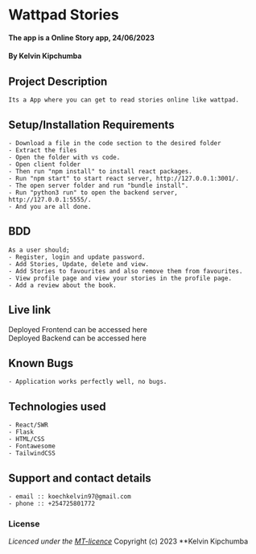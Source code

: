 # Wattpad Stories
#### The app is a Online Story app, 24/06/2023
#### **By Kelvin Kipchumba**
## Project Description
    Its a App where you can get to read stories online like wattpad.
## Setup/Installation Requirements
    - Download a file in the code section to the desired folder
    - Extract the files
    - Open the folder with vs code.
    - Open client folder
    - Then run "npm install" to install react packages.
    - Run "npm start" to start react server, http://127.0.0.1:3001/.
    - The open server folder and run "bundle install".
    - Run "python3 run" to open the backend server, http://127.0.0.1:5555/.
    - And you are all done.


## BDD
    As a user should;
    - Register, login and update password.
    - Add Stories, Update, delete and view.
    - Add Stories to favourites and also remove them from favourites.
    - View profile page and view your stories in the profile page.
    - Add a review about the book.   
    
## Live link
Deployed Frontend can be accessed here []()   
Deployed Backend can be accessed here []()

## Known Bugs
    - Application works perfectly well, no bugs.

## Technologies used
    - React/SWR
    - Flask
    - HTML/CSS
    - Fontawesome
    - TailwindCSS

## Support and contact details
    - email :: koechkelvin97@gmail.com
    - phone :: +254725801772

### License
*Licenced under the [MT-licence](https://github.com/k-koech/stories/blob/main/LICENSE.md)*
Copyright (c) 2023 **Kelvin Kipchumba
